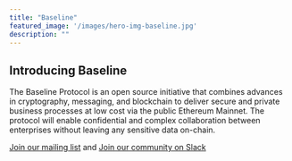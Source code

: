 ```yaml
---
title: "Baseline"
featured_image: '/images/hero-img-baseline.jpg'
description: ""
---
```


## Introducing Baseline
The Baseline Protocol is an open source initiative that combines advances in cryptography, messaging, and blockchain to deliver secure and private business processes at low cost via the public Ethereum Mainnet. The protocol will enable confidential and complex collaboration between enterprises without leaving any sensitive data on-chain. 

[Join our mailing list](https://lists.oasis-open-projects.org/g/baseline) and [Join our community on Slack](https://communityinviter.com/apps/ethereum-baseline/join-us)
